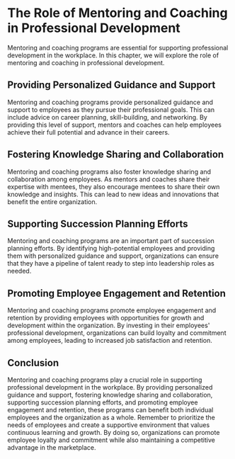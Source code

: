 The Role of Mentoring and Coaching in Professional Development
==========================================================================================================

Mentoring and coaching programs are essential for supporting professional development in the workplace. In this chapter, we will explore the role of mentoring and coaching in professional development.

Providing Personalized Guidance and Support
-------------------------------------------

Mentoring and coaching programs provide personalized guidance and support to employees as they pursue their professional goals. This can include advice on career planning, skill-building, and networking. By providing this level of support, mentors and coaches can help employees achieve their full potential and advance in their careers.

Fostering Knowledge Sharing and Collaboration
---------------------------------------------

Mentoring and coaching programs also foster knowledge sharing and collaboration among employees. As mentors and coaches share their expertise with mentees, they also encourage mentees to share their own knowledge and insights. This can lead to new ideas and innovations that benefit the entire organization.

Supporting Succession Planning Efforts
--------------------------------------

Mentoring and coaching programs are an important part of succession planning efforts. By identifying high-potential employees and providing them with personalized guidance and support, organizations can ensure that they have a pipeline of talent ready to step into leadership roles as needed.

Promoting Employee Engagement and Retention
-------------------------------------------

Mentoring and coaching programs promote employee engagement and retention by providing employees with opportunities for growth and development within the organization. By investing in their employees' professional development, organizations can build loyalty and commitment among employees, leading to increased job satisfaction and retention.

Conclusion
----------

Mentoring and coaching programs play a crucial role in supporting professional development in the workplace. By providing personalized guidance and support, fostering knowledge sharing and collaboration, supporting succession planning efforts, and promoting employee engagement and retention, these programs can benefit both individual employees and the organization as a whole. Remember to prioritize the needs of employees and create a supportive environment that values continuous learning and growth. By doing so, organizations can promote employee loyalty and commitment while also maintaining a competitive advantage in the marketplace.
